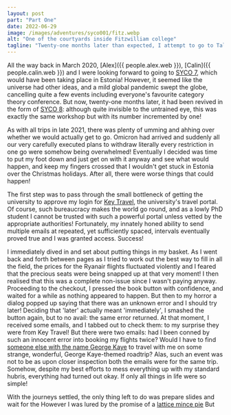 ```yaml
---
layout: post
part: "Part One"
date: 2022-06-29
image: /images/adventures/syco001/fitz.webp
alt: "One of the courtyards inside Fitzwilliam college"
tagline: "Twenty-one months later than expected, I attempt to go to Tallinn with Calin."
---
```


All the way back in March 2020, [Alex]({{ people.alex.web }}), [Calin]({{ people.calin.web }}) and I were looking forward to going to [SYCO 7](https://www.cl.cam.ac.uk/events/syco/7/), which would have been taking place in Estonia!
However, it seemed like the universe had other ideas, and a mild global pandemic swept the globe, cancelling quite a few events including everyone's favourite category theory conference.
But now, twenty-one months later, it had been revived in the form of [SYCO 8](https://www.cl.cam.ac.uk/events/syco/8/): although quite invisible to the untrained eye, this was exactly the same workshop but with its number incremented by one!

As with all trips in late 2021, there was plenty of umming and ahhing over whether we would actually get to go.
Omicron had arrived and suddenly all our very carefully executed plans to withdraw literally every restriction in one go were somehow being overwhelmed! 
Eventually I decided was time to put my foot down and just get on with it anyway and see what would happen, and keep my fingers crossed that I wouldn't get stuck in Estonia over the Christmas holidays.
After all, there were worse things that could happen!

The first step was to pass through the small bottleneck of getting the university to approve my login for [Key Travel](https://my.keytravel.com/uk/), the university's travel portal.
Of course, such bureaucracy makes the world go round, and as a lowly PhD student I cannot be trusted with such a powerful portal unless vetted by the appropriate authorities!
Fortunately, my innately honed ability to send multiple emails at repeated, yet sufficiently spaced, intervals eventually proved true and I was granted access.
Success!

I immediately dived in and set about putting things in my basket.
As I went back and forth between pages as I tried to work out the best way to fill in all the field, the prices for the Ryanair flights fluctuated violently and I feared that the precious seats were being snapped up at that very moment!
I then realised that this was a complete non-issue since I wasn't paying anyway.
Proceeding to the checkout, I pressed the book button with confidence, and waited for a while as nothing appeared to happen.
But then to my horror a dialog popped up saying that there was an unknown error and I should try later!
Deciding that 'later' actually meant 'immediately', I smashed the button again, but to no avail: the same error returned.
At that moment, I received some emails, and I tabbed out to check them: to my surprise they were from Key Travel!
But there were two emails: had I been conned by such an innocent error into booking my flights twice?
Would I have to find [someone else with the name George Kaye](https://www.google.co.uk/search?q=george+kaye) to travel with me on some strange, wonderful, George Kaye-themed roadtrip?
Alas, such an event was not to be as upon closer inspection both the emails were for the same trip.
Somehow, despite my best efforts to mess everything up with my standard hubris, everything had turned out okay.
If only all things in life were so simple!

With the journeys settled, the only thing left to do was prepare slides and wait for the
However I was lured by the promise of a [lattice mince pie](https://www.georgejkaye.com/blog/adventures/part-seven/)
But 